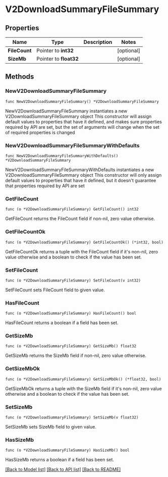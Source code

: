 # V2DownloadSummaryFileSummary

## Properties

Name | Type | Description | Notes
------------ | ------------- | ------------- | -------------
**FileCount** | Pointer to **int32** |  | [optional] 
**SizeMb** | Pointer to **float32** |  | [optional] 

## Methods

### NewV2DownloadSummaryFileSummary

`func NewV2DownloadSummaryFileSummary() *V2DownloadSummaryFileSummary`

NewV2DownloadSummaryFileSummary instantiates a new V2DownloadSummaryFileSummary object
This constructor will assign default values to properties that have it defined,
and makes sure properties required by API are set, but the set of arguments
will change when the set of required properties is changed

### NewV2DownloadSummaryFileSummaryWithDefaults

`func NewV2DownloadSummaryFileSummaryWithDefaults() *V2DownloadSummaryFileSummary`

NewV2DownloadSummaryFileSummaryWithDefaults instantiates a new V2DownloadSummaryFileSummary object
This constructor will only assign default values to properties that have it defined,
but it doesn't guarantee that properties required by API are set

### GetFileCount

`func (o *V2DownloadSummaryFileSummary) GetFileCount() int32`

GetFileCount returns the FileCount field if non-nil, zero value otherwise.

### GetFileCountOk

`func (o *V2DownloadSummaryFileSummary) GetFileCountOk() (*int32, bool)`

GetFileCountOk returns a tuple with the FileCount field if it's non-nil, zero value otherwise
and a boolean to check if the value has been set.

### SetFileCount

`func (o *V2DownloadSummaryFileSummary) SetFileCount(v int32)`

SetFileCount sets FileCount field to given value.

### HasFileCount

`func (o *V2DownloadSummaryFileSummary) HasFileCount() bool`

HasFileCount returns a boolean if a field has been set.

### GetSizeMb

`func (o *V2DownloadSummaryFileSummary) GetSizeMb() float32`

GetSizeMb returns the SizeMb field if non-nil, zero value otherwise.

### GetSizeMbOk

`func (o *V2DownloadSummaryFileSummary) GetSizeMbOk() (*float32, bool)`

GetSizeMbOk returns a tuple with the SizeMb field if it's non-nil, zero value otherwise
and a boolean to check if the value has been set.

### SetSizeMb

`func (o *V2DownloadSummaryFileSummary) SetSizeMb(v float32)`

SetSizeMb sets SizeMb field to given value.

### HasSizeMb

`func (o *V2DownloadSummaryFileSummary) HasSizeMb() bool`

HasSizeMb returns a boolean if a field has been set.


[[Back to Model list]](../README.md#documentation-for-models) [[Back to API list]](../README.md#documentation-for-api-endpoints) [[Back to README]](../README.md)


